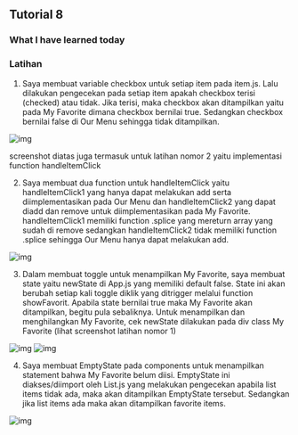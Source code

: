 ## Tutorial 8
### What I have learned today
### Latihan
1. Saya membuat variable checkbox untuk setiap item pada item.js. Lalu dilakukan pengecekan pada setiap item apakah checkbox terisi (checked) atau tidak. Jika terisi, maka checkbox akan ditampilkan yaitu pada My Favorite dimana checkbox bernilai true. Sedangkan checkbox bernilai false di Our Menu sehingga tidak ditampilkan.

![img](https://user-images.githubusercontent.com/36152954/68775129-9edafc00-0660-11ea-9f89-7e815bd55ed0.png)

screenshot diatas juga termasuk untuk latihan nomor 2 yaitu implementasi function handleItemClick


2. Saya membuat dua function untuk handleItemClick yaitu handleItemClick1 yang hanya dapat melakukan add serta diimplementasikan pada Our Menu dan handleItemClick2 yang dapat diadd dan remove untuk diimplementasikan pada My Favorite. handleItemClick1 memiliki function .splice yang mereturn array yang sudah di remove sedangkan handleItemClick2 tidak memiliki function .splice sehingga Our Menu hanya dapat melakukan add.

![img](https://user-images.githubusercontent.com/36152954/68775071-8a96ff00-0660-11ea-98f0-a57c2ce59e93.png)

3. Dalam membuat toggle untuk menampilkan My Favorite, saya membuat state yaitu newState di App.js yang memiliki default false. State ini akan berubah setiap kali toggle diklik yang ditrigger melalui function showFavorit. Apabila state bernilai true maka My Favorite akan ditampilkan, begitu pula sebaliknya. Untuk menampilkan dan menghilangkan My Favorite, cek newState dilakukan pada div class My Favorite (lihat screenshot latihan nomor 1)

![img](https://user-images.githubusercontent.com/36152954/68776278-69371280-0662-11ea-9e37-33152fcfdafd.png)
![img](https://user-images.githubusercontent.com/36152954/68776305-73f1a780-0662-11ea-9164-63f493a0db27.png)

4. Saya membuat EmptyState pada components untuk menampilkan statement bahwa My Favorite belum diisi. EmptyState ini diakses/diimport oleh List.js yang melakukan pengecekan apabila list items tidak ada, maka akan ditampilkan EmptyState tersebut. Sedangkan jika list items ada maka akan ditampilkan favorite items.

![img](https://user-images.githubusercontent.com/36152954/68776929-6f79be80-0663-11ea-8ff9-56abce52ad07.png)
